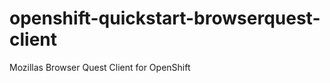 openshift-quickstart-browserquest-client
========================================

Mozillas Browser Quest Client for OpenShift